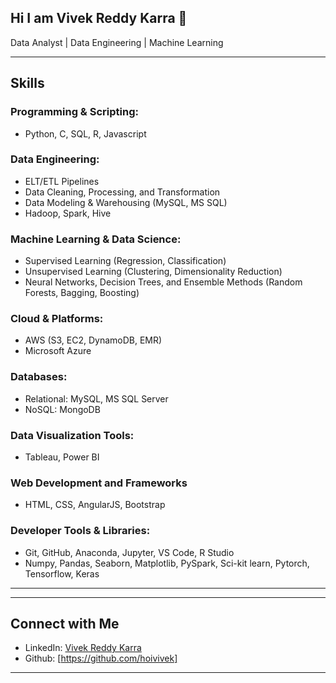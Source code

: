## Hi I am Vivek Reddy Karra 👋

Data Analyst | Data Engineering | Machine Learning

---

## Skills 

### Programming & Scripting:
- Python, C, SQL, R, Javascript

### Data Engineering:
- ELT/ETL Pipelines
- Data Cleaning, Processing, and Transformation
- Data Modeling & Warehousing (MySQL, MS SQL)
- Hadoop, Spark, Hive

### Machine Learning & Data Science:
- Supervised Learning (Regression, Classification)
- Unsupervised Learning (Clustering, Dimensionality Reduction)
- Neural Networks, Decision Trees, and Ensemble Methods (Random Forests, Bagging, Boosting)

### Cloud & Platforms:
- AWS (S3, EC2, DynamoDB, EMR)
- Microsoft Azure 

### Databases:
- Relational: MySQL, MS SQL Server
- NoSQL: MongoDB

### Data Visualization Tools:
- Tableau, Power BI

### Web Development and Frameworks
- HTML, CSS, AngularJS, Bootstrap

### Developer Tools & Libraries:
- Git, GitHub, Anaconda, Jupyter, VS Code, R Studio
-  Numpy, Pandas, Seaborn, Matplotlib, PySpark, Sci-kit learn, Pytorch, Tensorflow, Keras 

---

---

## Connect with Me

- LinkedIn: [Vivek Reddy Karra](https://www.linkedin.com/in/vivekkarra2/)
- Github: [https://github.com/hoivivek]

---
<!--
**hoivivek/hoivivek** is a ✨ _special_ ✨ repository because its `README.md` (this file) appears on your GitHub profile.

Here are some ideas to get you started:

- 🔭 I’m currently working on ...
- 🌱 I’m currently learning ...
- 👯 I’m looking to collaborate on ...
- 🤔 I’m looking for help with ...
- 💬 Ask me about ...
- 📫 How to reach me: ...
- 😄 Pronouns: ...
- ⚡ Fun fact: ...
-->
